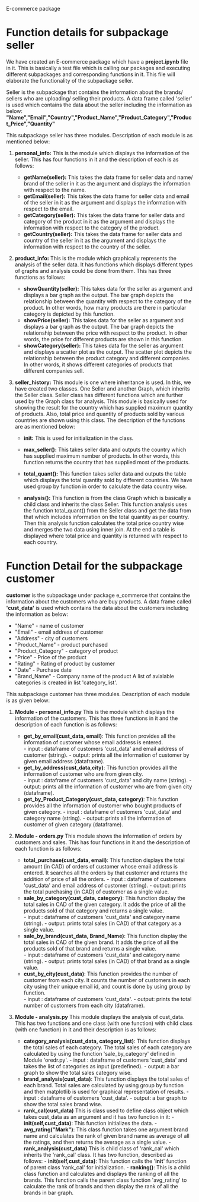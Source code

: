 E-commerce package

# Function details for subpackage seller 

We have created an E-commerce package which have a **project.ipynb** file in it. This is basically a test file which is calling our packages and executing different subpackages and corresponding functions in it.
This file will elaborate the functionality of the subpackage seller.

Seller is the subpackage that contains the information about the brands/ sellers who are uploading/ selling their products. A data frame called 'seller' is used which contains the data about the seller including the information as below:
**"Name","Email","Country","Product_Name","Product_Category","Product_Price","Quantity"**

This subpackage seller has three modules. Description of each module is as mentioned below:

1. **personal_info:** This is the module which displays the information of the seller. This has four functions in it and the description of each is as follows:
    
    - **getName(seller):** This takes the data frame for seller data and name/ brand of the seller in it as the argument and displays the information with respect to the name.
    - **getEmail(seller):** This takes the data frame for seller data and email of the seller in it as the argument and displays the information with respect to the email.
     - **getCategory(seller):** This takes the data frame for seller data and category of the product in it as the argument and displays the information with respect to the category of the product.
    - **getCountry(seller):** This takes the data frame for seller data and country of the seller in it as the argument and displays the information with respect to the country of the seller.
    
2. **product_info:** This is the module which graphically represents the analysis of the seller data. It has functions which displays different types of graphs and analysis could be done from them. This has three functions as follows:
   
      - **showQuantity(seller):** This takes data for the seller as argument and displays a bar graph as the output. The bar graph depicts the relationship between the quantity with respect to the category of the product. In other words, how many products are there in particular category is depicted by this function.
      - **showPrice(seller):** This takes data for the seller as argument and displays a bar graph as the output. The bar graph depicts the relationship between the price with respect to the product. In other words, the price for different products are shown in this function.
      - **showCategory(seller):** This takes data for the seller as argument and displays a scatter plot as the output. The scatter plot depicts the relationship between the product category and different companies. In other words, it shows different categories of products that different companies sell.
      
      
3. **seller_history:** This module is one where inheritance is used. In this, we have created two classes. One Seller and another Graph, which inherits the Seller class. Seller class has different functions which are further used by the Graph class for analysis. This module is basically used for showing the result for the country which has supplied maximum quantity of products. Also, total price and quantity of products sold by various countries are shown using this class. The description of the functions are as mentioned below:

    - **__init__:** This is used for initialization in the class.
    
    - **max_seller():** This takes seller data and outputs the country which has supplied maximum number of products. In other words, this function returns the country that has supplied most of the products.
    
    - **total_quant():** This function takes seller data and outputs the table which displays the total quantity sold by different countries. We have used group by function in order to calculate the data country wise.
    
    - **analysis():** This function is from the class Graph which is basically a child class and inherits the class Seller. This function analysis uses the function total_quant() from the Seller class and get the data from that which includes information on the total quantity as per country. Then this analysis function calculates the total price country wise and merges the two data using inner join. At the end a table is displayed where total price and quantity is returned with respect to each country.
    
    



# Function Detail for the subpackage customer

**customer** is the subpackage under package e_commerce that contains the information about the customers who are buy products. A data frame called **'cust_data'** is used which contains the data about the customers including the information as below: 
- "Name" - name of customer
- "Email" - email address of customer
- "Address" - city of customers
- "Product_Name" - product purchased
- "Product_Category" - category of product
- "Price" - Price of the product 
- "Rating" - Rating of product by customer
- "Date" - Purchase date
- "Brand_Name" - Company name of the product
A list of avialable categories is created in list 'category_list'.


This subpackage customer has three modules. Description of each module is as given below:

1. **Module - personal_info.py** This is the module which displays the information of the customers. This has three functions in it and the description of each function is as follows:

    - **get_by_email(cust_data, email)**: This function provides all the information of customer whose email address is entered.        
            - input : dataframe of customers 'cust_data' and email address of customer (string).
            - output: prints all the information of customer by given email address (dataframe).        
    - **get_by_address(cust_data,city)**: This function provides all the information of customer who are from given city.        
            - input : dataframe of customers 'cust_data' and city name (string).
            - output: prints all the information of customer who are from given city (dataframe).            
    - **get_by_Product_Category(cust_data, category)**: This function provides all the information of customer who bought products of given category.             - input : dataframe of customers 'cust_data' and category name (string).
            - output: prints all the information of customer of given category (dataframe).  
            
 2. **Module - orders.py** This module shows the information of orders by customers and sales. This has four functions in it and the description of each function is as follows:

    - **total_purchase(cust_data, email)**: This function displays the total amount (in CAD) of orders of customer whose email address is entered. It searches all the orders by that customer and returns the addition of price of all the orders.
            - input : dataframe of customers 'cust_data' and email address of customer (string).
            - output: prints the total purchasing (in CAD) of customer as a single value.        
    - **sale_by_category(cust_data, category)**: This function display the total sales in CAD of the given category. It adds the price of all the products sold of that category and returns a single value.        
            - input : dataframe of customers 'cust_data' and category name (string).
            - output: prints total sales (in CAD) of that category as a single value.            
    - **sale_by_brand(cust_data, Brand_Name)**: This function display the total sales in CAD of the given brand. It adds the price of all the products sold of that brand and returns a single value.        
            - input : dataframe of customers 'cust_data' and category name (string).
            - output: prints total sales (in CAD) of that brand as a single value. 
    - **cust_by_city(cust_data)**: This function provides the number of customer from each city. It counts the number of customers in each city using their unique email id, and count is done by using group by function.                     
            - input : dataframe of customers 'cust_data'.
            - output: prints the total number of customers from each city (dataframe).  

2. **Module - analysis.py** This module displays the analysis of cust_data. This has two functions and one class (with one function) with child class (with one function) in it and their description is as follows:

    - **category_analysis(cust_data, category_list)**: This function displays the total sales of each category. The total sales of each category are calculated by using the function 'sale_by_category' defined in Module 'oredr.py'. 
            - input : dataframe of customers 'cust_data' and takes the list of categories as input (predefined).
            - output: a bar graph to show the total sales category wise.        
    - **brand_analysis(cust_data)**: This function displays the total sales of each brand. Total sales are calculated by using group by function and then matplotlib is used for graphical representation of results.
            - input : dataframe of customers 'cust_data'.
            - output: a bar graph to show the total sales brand wise.  
     - **rank_cal(cust_data)** This is class used to define class object which takes cust_data as an argument and it has two function in it:
                 - **__init__(self,cust_data)**: This function initializes the data.
                 - **avg_rating("Mark")**: This class function takes one argument brand name and calculates the rank of given brand name as average of all the ratings, and then returns the average as a single value.
                 - **rank_analysis(cust_data)** This is child class of 'rank_cal' which inherits the 'rank_cal' class. It has two function, described as follows:
                         - **__init__(self,cust_data)**: This function calls the '__init__' function of parent class 'rank_cal' for initialization.
                         - **ranking()**: This is a child class function and calculates and displays the ranking of all the brands. This function calls the parent class function 'avg_rating' to calculate the rank of brands and then display the rank of all the brands in bar graph.
                                 
